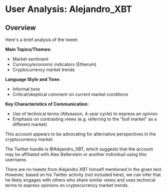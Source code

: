 # User Analysis: Alejandro_XBT

## Overview

Here's a brief analysis of the tweet:

**Main Topics/Themes:**
- Market sentiment
- Currency/economic indicators (Etherum)
- Cryptocurrency market trends

**Language Style and Tone:**
- Informal tone
- Critical/skeptical comment on current market conditions

**Key Characteristics of Communication:**
- Use of technical terms (Altseason, 4-year cycle) to express an opinion
- Emphasis on contrasting views (e.g. referring to the "bull market" as a different market)

This account appears to be advocating for alternative perspectives in the cryptocurrency market.

The Twitter handle is @Alejandro_XBT, which suggests that the account may be affiliated with Alex Bellerstein or another individual using this username.

There are no tweets from Alejandro XBT himself mentioned in the given text. However, based on his Twitter activity (not included here), we can infer that he likely engages with others who share similar views and uses technical terms to express opinions on cryptocurrency market trends.